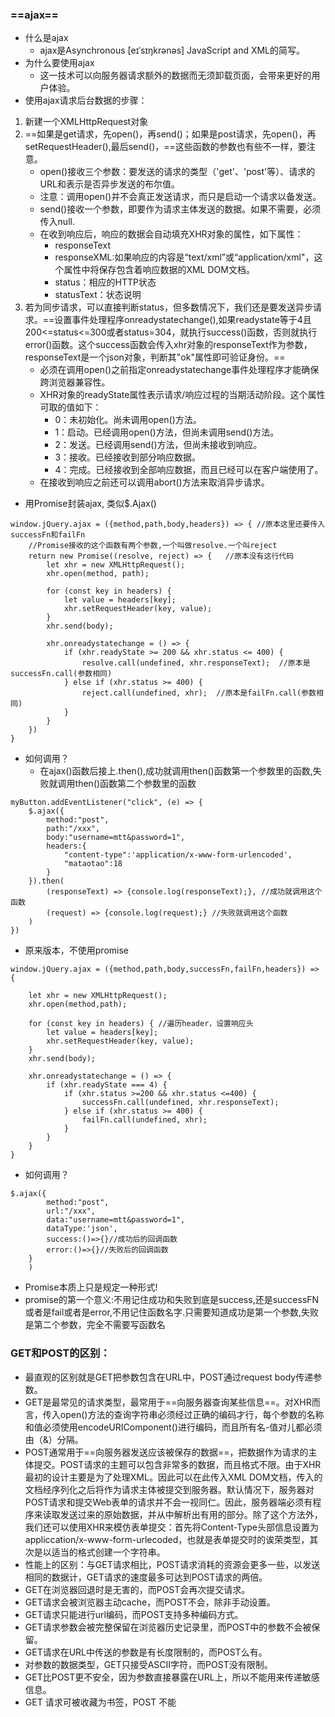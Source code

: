 ### ==ajax==
+ 什么是ajax
    + ajax是Asynchronous [eɪˈsɪŋkrənəs] JavaScript and XML的简写。 
+ 为什么要使用ajax
    + 这一技术可以向服务器请求额外的数据而无须卸载页面，会带来更好的用户体验。
+ 使用ajax请求后台数据的步骤：

1. 新建一个XMLHttpRequest对象
2. ==如果是get请求，先open()，再send()；如果是post请求，先open()，再setRequestHeader(),最后send()，==这些函数的参数也有些不一样，要注意。
    + open()接收三个参数：要发送的请求的类型（'get'、'post'等）、请求的URL和表示是否异步发送的布尔值。
    + 注意：调用open()并不会真正发送请求，而只是启动一个请求以备发送。
    + send()接收一个参数，即要作为请求主体发送的数据。如果不需要，必须传入null.
    + 在收到响应后，响应的数据会自动填充XHR对象的属性，如下属性：
        + responseText
        + responseXML:如果响应的内容是“text/xml”或“application/xml"，这个属性中将保存包含着响应数据的XML DOM文档。
        + status：相应的HTTP状态
        + statusText：状态说明
3. 若为同步请求，可以直接判断status，但多数情况下，我们还是要发送异步请求。==设置事件处理程序onreadystatechange(),如果readystate等于4且200<=status<=300或者status=304，就执行success()函数，否则就执行error()函数。这个success函数会传入xhr对象的responseText作为参数，responseText是一个json对象，判断其"ok"属性即可验证身份。==
    + 必须在调用open()之前指定onreadystatechange事件处理程序才能确保跨浏览器兼容性。
    + XHR对象的readyState属性表示请求/响应过程的当期活动阶段。这个属性可取的值如下：
        + 0：未初始化。尚未调用open()方法。
        + 1：启动。已经调用open()方法，但尚未调用send()方法。
        + 2：发送。已经调用send()方法，但尚未接收到响应。
        + 3：接收。已经接收到部分响应数据。
        + 4：完成。已经接收到全部响应数据，而且已经可以在客户端使用了。
    + 在接收到响应之前还可以调用abort()方法来取消异步请求。

+ 用Promise封装ajax, 类似$.Ajax()
```
window.jQuery.ajax = ({method,path,body,headers}) => { //原本这里还要传入successFn和failFn
    //Promise接收的这个函数有两个参数,一个叫做resolve.一个叫reject
    return new Promise((resolve, reject) => {   //原本没有这行代码
        let xhr = new XMLHttpRequest();
        xhr.open(method, path);

        for (const key in headers) {
            let value = headers[key];
            xhr.setRequestHeader(key, value);
        }
        xhr.send(body);

        xhr.onreadystatechange = () => {
            if (xhr.readyState >= 200 && xhr.status <= 400) {
                resolve.call(undefined, xhr.responseText);  //原本是successFn.call(参数相同)
            } else if (xhr.status >= 400) {
                reject.call(undefined, xhr);  //原本是failFn.call(参数相同)
            }
        }
    })
}
```
+ 如何调用？
    + 在ajax()函数后接上.then(),成功就调用then()函数第一个参数里的函数,失败就调用then()函数第二个参数里的函数
```
myButton.addEventListener("click", (e) => {
    $.ajax({
        method:"post",
        path:"/xxx",
        body:"username=mtt&password=1",
        headers:{
            "content-type":'application/x-www-form-urlencoded',
            "mataotao":18
        }
    }).then(
        (responseText) => {console.log(responseText);}, //成功就调用这个函数
        (request) => {console.log(request);} //失败就调用这个函数
    )
})
```
+ 原来版本，不使用promise
```
window.jQuery.ajax = ({method,path,body,successFn,failFn,headers}) => {
    
    let xhr = new XMLHttpRequest();
    xhr.open(method,path);

    for (const key in headers) { //遍历header，设置响应头
        let value = headers[key];
        xhr.setRequestHeader(key, value);
    }
    xhr.send(body);

    xhr.onreadystatechange = () => {
        if (xhr.readyState === 4) {
            if (xhr.status >=200 && xhr.status <=400) {
                successFn.call(undefined, xhr.responseText);
            } else if (xhr.status >= 400) {
                failFn.call(undefined, xhr);
            }
        }
    }
}
```
+ 如何调用？
```
$.ajax({
        method:"post",
        url:"/xxx",
        data:"username=mtt&password=1",
        dataType:'json',
        success:()=>{}//成功后的回调函数
        error:()=>{}//失败后的回调函数
    }
    )
```
+ Promise本质上只是规定一种形式!
+ promise的第一个意义:不用记住成功和失败到底是success,还是successFN或者是fail或者是error,不用记住函数名字.只需要知道成功是第一个参数,失败是第二个参数，完全不需要写函数名
### GET和POST的区别：
+ 最直观的区别就是GET把参数包含在URL中，POST通过request body传递参数。
+ GET是最常见的请求类型，最常用于==向服务器查询某些信息==。对XHR而言，传入open()方法的查询字符串必须经过正确的编码才行，每个参数的名称和值必须使用encodeURIComponent()进行编码，而且所有名-值对儿都必须由（&）分隔。
+ POST通常用于==向服务器发送应该被保存的数据==，把数据作为请求的主体提交。POST请求的主题可以包含非常多的数据，而且格式不限。由于XHR最初的设计主要是为了处理XML。因此可以在此传入XML DOM文档，传入的文档经序列化之后将作为请求主体被提交到服务器。默认情况下，服务器对POST请求和提交Web表单的请求并不会一视同仁。因此，服务器端必须有程序来读取发送过来的原始数据，并从中解析出有用的部分。除了这个方法外，我们还可以使用XHR来模仿表单提交：首先将Content-Type头部信息设置为appliccation/x-www-form-urlecoded，也就是表单提交时的诶荣类型，其次是以适当的格式创建一个字符串。
+ 性能上的区别：与GET请求相比，POST请求消耗的资源会更多一些，以发送相同的数据计，GET请求的速度最多可达到POST请求的两倍。
+ GET在浏览器回退时是无害的，而POST会再次提交请求。
+ GET请求会被浏览器主动cache，而POST不会，除非手动设置。
+ GET请求只能进行url编码，而POST支持多种编码方式。
+ GET请求参数会被完整保留在浏览器历史记录里，而POST中的参数不会被保留。
+ GET请求在URL中传送的参数是有长度限制的，而POST么有。
+ 对参数的数据类型，GET只接受ASCII字符，而POST没有限制。
+ GET比POST更不安全，因为参数直接暴露在URL上，所以不能用来传递敏感信息。
+ GET 请求可被收藏为书签，POST 不能
